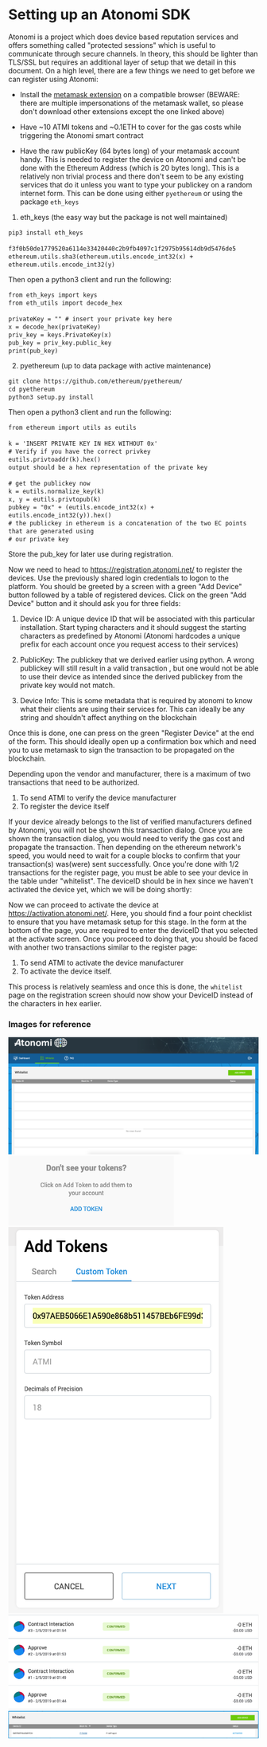 # Setting up an Atonomi SDK

Atonomi is a project which does device based reputation services and offers something called "protected sessions" which is useful to communicate through secure channels. In theory, this should be lighter than TLS/SSL but requires an additional layer of setup that we detail in this document. On a high level, there are a few things we need to get before we can register using Atonomi:

- Install the [metamask extension](https://http://metamask.io) on a compatible browser (BEWARE: there are multiple impersonations of the metamask wallet, so please don't download other extensions except the one linked above)

- Have ~10 ATMI tokens and ~0.1ETH to cover for the gas costs while triggering the Atonomi smart contract

- Have the raw publicKey (64 bytes long) of your metamask account handy. This is needed to register the device on Atonomi and can't be done with the Ethereum Address (which is 20 bytes long). This is a relatively non trivial process and there don't seem to be any existing services that do it unless you want to type your publickey on a random internet form. This can be done using either `pyethereum` or using the package `eth_keys`

1. eth_keys (the easy way but the package is not well maintained)
```
pip3 install eth_keys

f3f0b50de1779520a6114e33420440c2b9fb4097c1f2975b95614db9d5476de5
ethereum.utils.sha3(ethereum.utils.encode_int32(x) + ethereum.utils.encode_int32(y)
```

Then open a python3 client and run the following:

```
from eth_keys import keys
from eth_utils import decode_hex

privateKey = "" # insert your private key here
x = decode_hex(privateKey)
priv_key = keys.PrivateKey(x)
pub_key = priv_key.public_key
print(pub_key)
```

2. pyethereum (up to data package with active maintenance)

```
git clone https://github.com/ethereum/pyethereum/
cd pyethereum
python3 setup.py install
```

Then open a python3 client and run the following:

```
from ethereum import utils as eutils

k = 'INSERT PRIVATE KEY IN HEX WITHOUT 0x'
# Verify if you have the correct privkey
eutils.privtoaddr(k).hex()
output should be a hex representation of the private key

# get the publickey now
k = eutils.normalize_key(k)
x, y = eutils.privtopub(k)
pubkey = "0x" + (eutils.encode_int32(x) + eutils.encode_int32(y)).hex()
# the publickey in ethereum is a concatenation of the two EC points that are generated using
# our private key
```

Store the pub_key for later use during registration.

Now we need to head to https://registration.atonomi.net/ to register the devices. Use the previously shared login credentials to logon to the platform. You should be greeted by a screen with a green "Add Device" button followed by a table of registered devices. Click on the green "Add Device" button and it should ask you for three fields:

1. Device ID: A unique device ID that will be associated with this particular installation. Start typing characters and it should suggest the starting characters as predefined by Atonomi (Atonomi hardcodes a unique prefix for each account once you request access to their services)

2. PublicKey: The publickey that we derived earlier using python. A wrong publickey will still result in a valid transaction , but one would not be able to use their device as intended since the derived publickey from the private key would not match.

3. Device Info: This is some metadata that is required by atonomi to know what their clients are using their services for. This can ideally be any string and  shouldn't affect anything on the blockchain

Once this is done, one can press on the green "Register Device" at the end of the form. This should ideally open up a confirmation box which and need you to use metamask to sign the transaction to be propagated on the blockchain.

Depending upon the vendor and manufacturer, there is a maximum of two transactions that need to be authorized.

1. To send ATMI to verify the device manufacturer
2. To register the device itself

If your device already belongs to the list of verified manufacturers defined by Atonomi, you will not be shown this transaction dialog. Once you are shown the transaction dialog, you would need to verify the gas cost and propagate the transaction. Then depending on the ethereum network's speed, you would need to wait for a couple blocks to confirm that your transaction(s) was(were) sent successfully. Once you're done with 1/2 transactions for the register page, you must be able to see your device in the table under "whitelist". The deviceID should be in hex since we haven't activated the device yet, which we will be doing shortly:

Now we can proceed to activate the device at https://activation.atonomi.net/. Here, you should find a four point checklist to ensure that you have metamask setup for this stage. In the form at the bottom of the page, you are required to enter the deviceID that you selected at the activate screen. Once you proceed to doing that, you should be faced with another two transactions similar to the register page:

1. To send ATMI to activate the device manufacturer
2. To activate the device itself.

This process is relatively seamless and once this is done, the `whitelist` page on the registration screen should now show your DeviceID instead of the characters in hex earlier.

### Images for reference

![Image1](atonomi_images/initial.png)
![Image2](atonomi_images/metamask_add_token.png)
![Image3](atonomi_images/metamask_add_token_2.png)
![Image4](atonomi_images/metamask_tx.png)
![Image5](atonomi_images/final.png)
